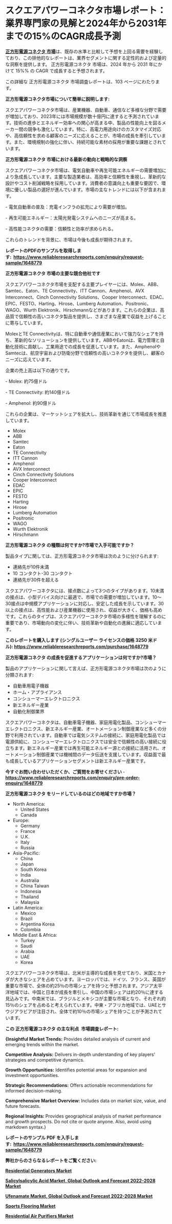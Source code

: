 <p><h1>スクエアパワーコネクタ市場レポート：業界専門家の見解と2024年から2031年までの15%のCAGR成長予測</h1></p><p data-sourcepos="1:1-1:157"><strong><a href="https://www.reliableresearchreports.com/square-power-connector-market-r1648779?utm_campaign=107&utm_medium=36&utm_source=Github&utm_content=ia&utm_term=26122024&utm_id=square-power-connector">正方形電源コネクタ 市場</a></strong>は、既存の水準と比較して予想を上回る需要を経験しており、この排他的なレポートは、業界セグメントに関する定性的および定量的な洞察を提供します。 正方形電源コネクタ 市場は、2024 年から 2031 年にかけて 15%% の CAGR で成長すると予想されます。</p>
<p data-sourcepos="3:1-3:50">この詳細な 正方形電源コネクタ 市場調査レポートは、103 ページにわたります。</p>
<p><strong>正方形電源コネクタ市場について簡単に説明します:</strong></p>
<p><p>スクエアパワーコネクタ市場は、産業機器、自動車、通信など多様な分野で需要が増加しており、2023年には市場規模が数十億円に達すると予測されています。技術の進歩とエネルギー効率への関心が高まる中、製品の性能向上を図るメーカー間の競争も激化しています。特に、高電力用途向けのカスタマイズ対応や、高信頼性を求める顧客のニーズに応えることが、市場の成長を牽引しています。また、環境規制の強化に伴い、持続可能な素材の採用が重要な課題とされています。</p></p>
<p><strong>正方形電源コネクタ 市場における最新の動向と戦略的な洞察</strong></p>
<p><p>スクエアパワーコネクタ市場は、電気自動車や再生可能エネルギーの需要増加により急成長しています。主要な製造業者は、高効率と信頼性を重視し、革新的な設計やコスト削減戦略を採用しています。消費者の意識向上も重要な要因で、環境に優しい製品の選好が進んでいます。市場の主なトレンドには以下が含まれます。</p><p>- 電気自動車の普及：充電インフラの拡充により需要が増加。</p><p>- 再生可能エネルギー：太陽光発電システムへのニーズが高まる。</p><p>- 高性能コネクタの需要：信頼性と効率が求められる。</p><p>これらのトレンドを背景に、市場は今後も成長が期待されます。</p></p>
<p><strong>レポートのPDFのサンプルを取得します</strong><strong>:&nbsp;&nbsp;<a href="https://www.reliableresearchreports.com/enquiry/request-sample/1648779?utm_campaign=107&utm_medium=36&utm_source=Github&utm_content=ia&utm_term=26122024&utm_id=square-power-connector">https://www.reliableresearchreports.com/enquiry/request-sample/1648779</a></strong></p>
<p><strong>正方形電源コネクタ 市場の主要な競合他社です</strong></p>
<p><p>スクエアパワーコネクタ市場を支配する主要プレイヤーには、Molex、ABB、Samtec、Eaton、TE Connectivity、ITT Cannon、Amphenol、AVX Interconnect、Cinch Connectivity Solutions、Cooper Interconnect、EDAC、EPIC、FESTO、Harting、Hirose、Lumberg Automation、Positronic、WAGO、Wurth Elektronik、Hirschmannなどがあります。これらの企業は、高品質で信頼性の高いコネクタ製品を提供し、さまざまな産業で収益を上げることに寄与しています。</p><p>MolexとTE Connectivityは、特に自動車や通信産業において強力なシェアを持ち、革新的なソリューションを提供しています。ABBやEatonは、電力管理と自動化技術に貢献し、工業用途での成長を促進しています。また、AmphenolやSamtecは、航空宇宙および防衛分野で信頼性の高いコネクタを提供し、顧客のニーズに応えています。</p><p>企業の売上高は以下の通りです。</p><p>- Molex: 約75億ドル</p><p>- TE Connectivity: 約140億ドル</p><p>- Amphenol: 約90億ドル</p><p>これらの企業は、マーケットシェアを拡大し、技術革新を通じて市場成長を推進しています。</p></p>
<p><ul><li>Molex</li><li>ABB</li><li>Samtec</li><li>Eaton</li><li>TE Connectivity</li><li>ITT Cannon</li><li>Amphenol</li><li>AVX Interconnect</li><li>Cinch Connectivity Solutions</li><li>Cooper Interconnect</li><li>EDAC</li><li>EPIC</li><li>FESTO</li><li>Harting</li><li>Hirose</li><li>Lumberg Automation</li><li>Positronic</li><li>WAGO</li><li>Wurth Elektronik</li><li>Hirschmann</li></ul></p>
<p><strong>正方形電源コネクタ の種類は何ですか?市場で入手可能ですか？</strong></p>
<p>製品タイプに関しては、正方形電源コネクタ市場は次のように分けられます:</p>
<p><ul><li>連絡先が10件未満</li><li>10 コンタクト-30 コンタクト</li><li>連絡先が30件を超える</li></ul></p>
<p><p>スクエアパワーコネクタには、接点数によって3つのタイプがあります。10未満の接点は、小型デバイス向けに最適で、市場での需要が増加しています。10〜30接点は中規模アプリケーションに対応し、安定した成長を示しています。30以上の接点は、高性能および産業機器に使用され、収益が大きく、価格も高めです。これらのタイプは、スクエアパワーコネクタ市場の多様性を理解するのに重要であり、市場動向の変化に伴い、技術革新や自動化の進展に適応しています。</p></p>
<p><strong>このレポートを購入します (シングルユーザー ライセンスの価格 3250 米ドル):&nbsp;<a href="https://www.reliableresearchreports.com/purchase/1648779?utm_campaign=107&utm_medium=36&utm_source=Github&utm_content=ia&utm_term=26122024&utm_id=square-power-connector">https://www.reliableresearchreports.com/purchase/1648779</a></strong></p>
<p><strong>正方形電源コネクタ の成長を促進するアプリケーションは何ですか?市場？</strong></p>
<p>製品のアプリケーションに関して言えば、正方形電源コネクタ市場は次のように分類されます:</p>
<p><ul><li>自動車用電子機器</li><li>ホーム・アプライアンス</li><li>コンシューマーエレクトロニクス</li><li>新エネルギー産業</li><li>自動化制御業界</li></ul></p>
<p><p>スクエアパワーコネクタは、自動車電子機器、家庭用電化製品、コンシューマーエレクトロニクス、新エネルギー産業、オートメーション制御産業など多くの分野で利用されています。自動車では電気システムの接続に、家庭用電化製品では電源供給に、コンシューマーエレクトロニクスでは安全で信頼性の高い接続に役立ちます。新エネルギー産業では再生可能エネルギー源との接続に活用され、オートメーション制御産業では機械間のデータ伝送を支援しています。収益面で最も成長しているアプリケーションセグメントは新エネルギー産業です。</p></p>
<p><strong>今すぐお問い合わせいただくか、ご質問をお寄せください</strong><strong>&nbsp;</strong>-<strong><a href="https://www.reliableresearchreports.com/enquiry/pre-order-enquiry/1648779?utm_campaign=107&utm_medium=36&utm_source=Github&utm_content=ia&utm_term=26122024&utm_id=square-power-connector">https://www.reliableresearchreports.com/enquiry/pre-order-enquiry/1648779</a></strong></p>
<p><strong>正方形電源コネクタ をリードしているのはどの地域ですか市場？</strong></p>
<p><ul>
    <li>
        North America:
        <ul>
            <li>United States</li>
            <li>Canada</li>
        </ul>
    </li>
    <li>
        Europe:
        <ul>
            <li>Germany</li>
            <li>France</li>
            <li>U.K.</li>
            <li>Italy</li>
            <li>Russia</li>
        </ul>
    </li>
    <li>
        Asia-Pacific:
        <ul>
            <li>China</li>
            <li>Japan</li>
            <li>South Korea</li>
            <li>India</li>
            <li>Australia</li>
            <li>China Taiwan</li>
            <li>Indonesia</li>
            <li>Thailand</li>
            <li>Malaysia</li>
        </ul>
    </li>
    <li>
        Latin America:
        <ul>
            <li>Mexico</li>
            <li>Brazil</li>
            <li>Argentina Korea</li>
            <li>Colombia</li>
        </ul>
    </li>
    <li>
        Middle East & Africa:
        <ul>
            <li>Turkey</li>
            <li>Saudi</li>
            <li>Arabia</li>
            <li>UAE</li>
            <li>Korea</li>
        </ul>
    </li>
    </ul></p>
<p><p>スクエアパワーコネクタ市場は、北米が主導的な成長を見せており、米国とカナダが大きなシェアを占めています。ヨーロッパでは、ドイツ、フランス、英国が重要な市場で、全体の約25％の市場シェアを持つと予想されます。アジア太平洋地域では、中国と日本が成長を牽引し、中国の市場シェアは約20％に達する見込みです。中南米では、ブラジルとメキシコが主要な市場となり、それぞれ約15％のシェアを占めると考えられています。中東・アフリカ地域では、UAEとサウジアラビアが注目され、全体で約10％の市場シェアを持つことが予測されています。</p></p>
<p><strong>この 正方形電源コネクタ の主な利点&nbsp; 市場調査レポート:</strong></p>
<p><strong>{Insightful Market Trends:</strong> Provides detailed analysis of current and emerging trends within the market.</p>
<p><strong>Competitive Analysis:</strong> Delivers in-depth understanding of key players' strategies and competitive dynamics.</p>
<p><strong>Growth Opportunities:</strong> Identifies potential areas for expansion and investment opportunities.</p>
<p><strong>Strategic Recommendations:</strong> Offers actionable recommendations for informed decision-making.</p>
<p><strong>Comprehensive Market Overview: </strong>Includes data on market size, value, and future forecasts.</p>
<p><strong>Regional Insights: </strong>Provides geographical analysis of market performance and growth prospects. Do not cite or quote anyone. Also, avoid using markdown syntax.}</p>
<p><strong>レポートのサンプル PDF を入手します:&nbsp;</strong><strong>&nbsp;<a href="https://www.reliableresearchreports.com/enquiry/request-sample/1648779?utm_campaign=107&utm_medium=36&utm_source=Github&utm_content=ia&utm_term=26122024&utm_id=square-power-connector">https://www.reliableresearchreports.com/enquiry/request-sample/1648779</a></strong></p>
<p></p>
<p></p>
<p></p>
<p></p>
<p><strong>弊社からのさらなるレポートをご覧ください:</strong></p>
<p><strong><p><a href="https://www.linkedin.com/pulse/focus-residential-generators-market-trends-metrics-sales-size-qw7ke?utm_campaign=107&utm_medium=36&utm_source=Github&utm_content=ia&utm_term=26122024&utm_id=square-power-connector">Residential Generators Market</a></p><p><a href="https://github.com/dmitriyvo6rog/Market-Research-Report-List-1/blob/main/salicylsalicylic-acid-market-global-outlook-and-forecast-2022-2028-market.md?utm_campaign=107&utm_medium=36&utm_source=Github&utm_content=ia&utm_term=26122024&utm_id=square-power-connector">Salicylsalicylic Acid Market, Global Outlook and Forecast 2022-2028 Market</a></p><p><a href="https://github.com/petbigbeepjn/Market-Research-Report-List-1/blob/main/ufenamate-market-global-outlook-and-forecast-2022-2028-market.md?utm_campaign=107&utm_medium=36&utm_source=Github&utm_content=ia&utm_term=26122024&utm_id=square-power-connector">Ufenamate Market, Global Outlook and Forecast 2022-2028 Market</a></p><p><a href="https://www.linkedin.com/pulse/sports-flooring-market-share-analysis-97-cagr-growth-from-2024-wylxe?utm_campaign=107&utm_medium=36&utm_source=Github&utm_content=ia&utm_term=26122024&utm_id=square-power-connector">Sports Flooring Market</a></p><p><a href="https://www.linkedin.com/pulse/res-insight-dial-qultf?utm_campaign=107&utm_medium=36&utm_source=Github&utm_content=ia&utm_term=26122024&utm_id=square-power-connector">Residential Air Purifiers Market</a></p></strong></p>
